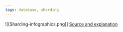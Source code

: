 ```yaml
---
tags: database, sharding
---
```

![[Sharding-infographics.png]]
[Source and explanation](https://architecturenotes.co/database-sharding-explained/)